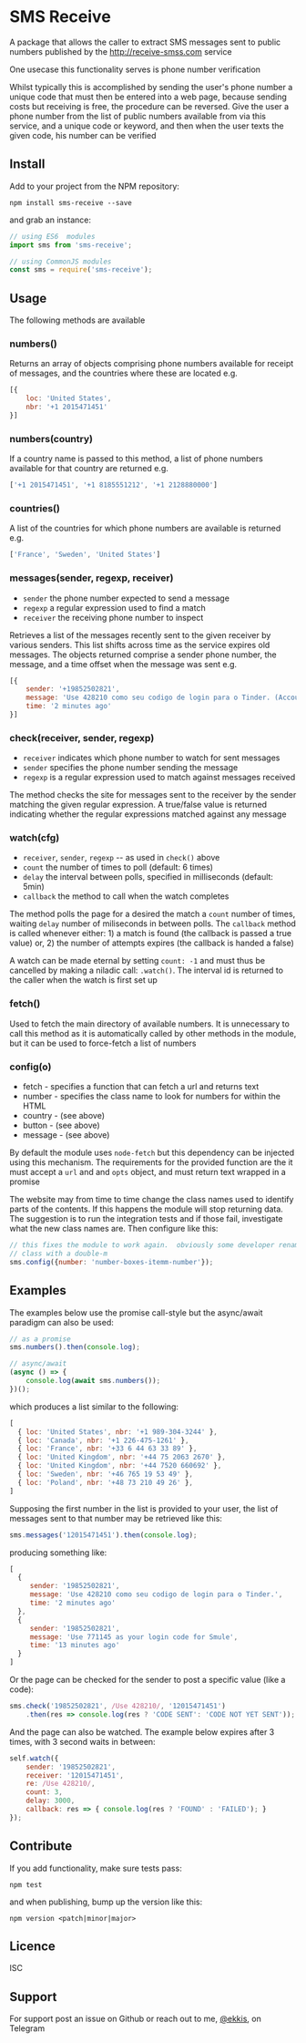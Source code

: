 # SMS Receive

A package that allows the caller to extract SMS messages sent to public numbers
published by the http://receive-smss.com service

One usecase this functionality serves is phone number verification

Whilst typically this is accomplished by sending the user's phone number a unique code
that must then be entered into a web page, because sending costs but receiving
is free, the procedure can be reversed.  Give the user a phone number from the 
list of public numbers available from via this service, and a unique code or
keyword, and then when the user texts the given code, his number can be verified

## Install
Add to your project from the NPM repository:
```
npm install sms-receive --save
```
and grab an instance:
```javascript
// using ES6  modules
import sms from 'sms-receive';

// using CommonJS modules
const sms = require('sms-receive');
```

## Usage

The following methods are available

### numbers()

Returns an array of objects comprising phone numbers available for receipt of
messages, and the countries where these are located e.g.
```javascript
[{
    loc: 'United States',
    nbr: '+1 2015471451'
}]
```
### numbers(country)

If a country name is passed to this method, a list of phone numbers available
for that country are returned e.g.
```javascript
['+1 2015471451', '+1 8185551212', '+1 2128880000']
```
### countries()

A list of the countries for which phone numbers are available is returned e.g.
```javascript
['France', 'Sweden', 'United States']
```

### messages(sender, regexp, receiver)
* `sender` the phone number expected to send a message
* `regexp` a regular expression used to find a match
* `receiver` the receiving phone number to inspect

Retrieves a list of the messages recently sent to the given receiver by various
senders.  This list shifts across time as the service expires old messages.  The
objects returned comprise a sender phone number, the message, and a time offset
when the message was sent e.g.
```javascript
[{
    sender: '+19852502821',
    message: 'Use 428210 como seu codigo de login para o Tinder. (Account Kit by Facebook)',
    time: '2 minutes ago'
}]
```

### check(receiver, sender, regexp)
* `receiver` indicates which phone number to watch for sent messages
* `sender` specifies the phone number sending the message
* `regexp` is a regular expression used to match against messages received

The method checks the site for messages sent to the receiver by the sender
matching the given regular expression.  A true/false value is returned indicating whether
the regular expressions matched against any message

### watch(cfg)
* `receiver`, `sender`, `regexp` -- as used in `check()` above
* `count` the number of times to poll (default: 6 times)
* `delay` the interval between polls, specified in milliseconds (default: 5min)
* `callback` the method to call when the watch completes

The method polls the page for a desired the match a `count` number of times,
waiting `delay` number of miliseconds in between polls.  The `callback` method
is called whenever either: 1) a match is found (the callback is passed a true
value) or, 2) the number of attempts expires (the callback is handed a false)

A watch can be made eternal by setting `count: -1` and must thus be cancelled by
making a niladic call: `.watch()`.  The interval id is returned to the caller
when the watch is first set up

### fetch()

Used to fetch the main directory of available numbers.  It is unnecessary to call
this method as it is automatically called by other methods in the module, but it 
can be used to force-fetch a list of numbers

### config(o)
* fetch - specifies a function that can fetch a url and returns text
* number - specifies the class name to look for numbers for within the HTML
* country - (see above)
* button - (see above)
* message - (see above)

By default the module uses `node-fetch` but this dependency can be injected
using this mechanism.  The requirements for the provided function are the it
must accept a `url` and and `opts` object, and must return text wrapped in a
promise

The website may from time to time change the class names used to identify parts
of the contents.  If this happens the module will stop returning data.  The suggestion
is to run the integration tests and if those fail, investigate what the new class
names are.  Then configure like this:

```js
// this fixes the module to work again.  obviously some developer renamed the
// class with a double-m 
sms.config({number: 'number-boxes-itemm-number'});
```

## Examples

The examples below use the promise call-style but the async/await
paradigm can also be used:

```javascript
// as a promise
sms.numbers().then(console.log);

// async/await
(async () => {
    console.log(await sms.numbers());
})();
```
which produces a list similar to the following:

```javascript
[
  { loc: 'United States', nbr: '+1 989-304-3244' },
  { loc: 'Canada', nbr: '+1 226-475-1261' },
  { loc: 'France', nbr: '+33 6 44 63 33 89' },
  { loc: 'United Kingdom', nbr: '+44 75 2063 2670' },
  { loc: 'United Kingdom', nbr: '+44 7520 660692' },
  { loc: 'Sweden', nbr: '+46 765 19 53 49' },
  { loc: 'Poland', nbr: '+48 73 210 49 26' },
]
```
Supposing the first number in the list is provided to your user, the list of
messages sent to that number may be retrieved like this:
```javascript
sms.messages('12015471451').then(console.log);
```
producing something like:
```javascript
[
  {
     sender: '19852502821',  
     message: 'Use 428210 como seu codigo de login para o Tinder.',  
     time: '2 minutes ago'
  },  
  {
     sender: '19852502821',  
     message: 'Use 771145 as your login code for Smule',  
     time: '13 minutes ago'
  }
]  
```
Or the page can be checked for the sender to post a specific value (like a code):
```javascript
sms.check('19852502821', /Use 428210/, '12015471451')
    .then(res => console.log(res ? 'CODE SENT': 'CODE NOT YET SENT'));
```
And the page can also be watched.  The example below expires after 3 times,
with 3 second waits in between:
```javascript
self.watch({
    sender: '19852502821',
    receiver: '12015471451',
    re: /Use 428210/,
    count: 3,
    delay: 3000,
    callback: res => { console.log(res ? 'FOUND' : 'FAILED'); }
});
```

## Contribute

If you add functionality, make sure tests pass:
```
npm test
```
and when publishing, bump up the version like this:
```
npm version <patch|minor|major>
```

## Licence
ISC

## Support

For support post an issue on Github or reach out to me, [@ekkis](https://t.me/ekkis), on Telegram
